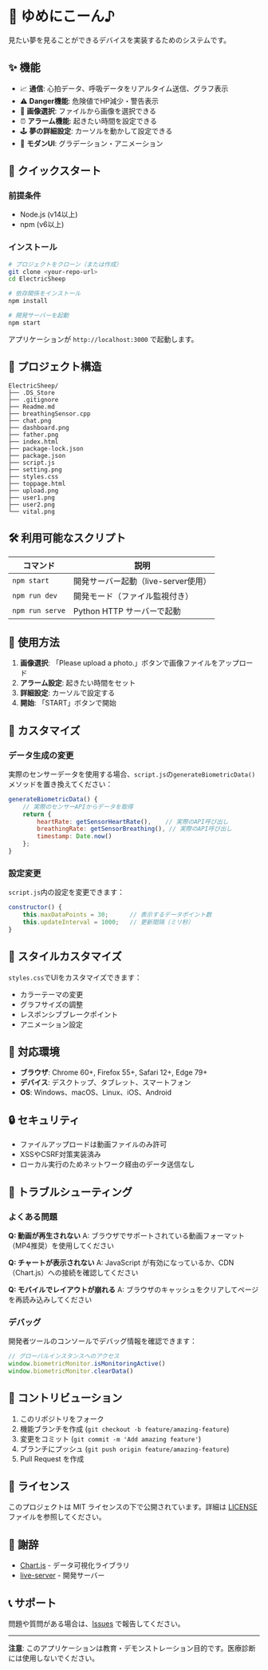 # 🦄 ゆめにこーん♪

見たい夢を見ることができるデバイスを実装するためのシステムです。

## ✨ 機能

- 📈 **通信**: 心拍データ、呼吸データをリアルタイム送信、グラフ表示
- ⚠️ **Danger機能**: 危険値でHP減少・警告表示
- 📂 **画像選択**: ファイルから画像を選択できる
- ⏰ **アラーム機能**: 起きたい時間を設定できる
- 🕹️ **夢の詳細設定**: カーソルを動かして設定できる
- 🎨 **モダンUI**: グラデーション・アニメーション　

## 🚀 クイックスタート

### 前提条件

- Node.js (v14以上)
- npm (v6以上)

### インストール

```bash
# プロジェクトをクローン（または作成）
git clone <your-repo-url>
cd ElectricSheep

# 依存関係をインストール
npm install

# 開発サーバーを起動
npm start
```

アプリケーションが `http://localhost:3000` で起動します。

## 📁 プロジェクト構造

```
ElectricSheep/
├── .DS_Store
├── .gitignore
├── Readme.md
├── breathingSensor.cpp
├── chat.png
├── dashboard.png
├── father.png
├── index.html        
├── package-lock.json
├── package.json
├── script.js
├── setting.png
├── styles.css
├── toppage.html
├── upload.png
├── user1.png
├── user2.png
└── vital.png
```

## 🛠️ 利用可能なスクリプト

| コマンド        | 説明                                |
| --------------- | ----------------------------------- |
| `npm start`     | 開発サーバー起動（live-server使用） |
| `npm run dev`   | 開発モード（ファイル監視付き）      |
| `npm run serve` | Python HTTP サーバーで起動          |

## 📖 使用方法

1. **画像選択**: 「Please upload a photo.」ボタンで画像ファイルをアップロード
2. **アラーム設定**: 起きたい時間をセット
3. **詳細設定**: カーソルで設定する
4. **開始**: 「START」ボタンで開始

## 🔧 カスタマイズ

### データ生成の変更

実際のセンサーデータを使用する場合、`script.js`の`generateBiometricData()`メソッドを置き換えてください：

```javascript
generateBiometricData() {
    // 実際のセンサーAPIからデータを取得
    return {
        heartRate: getSensorHeartRate(),    // 実際のAPI呼び出し
        breathingRate: getSensorBreathing(), // 実際のAPI呼び出し
        timestamp: Date.now()
    };
}
```

### 設定変更

`script.js`内の設定を変更できます：

```javascript
constructor() {
    this.maxDataPoints = 30;      // 表示するデータポイント数
    this.updateInterval = 1000;   // 更新間隔（ミリ秒）
}
```

## 🎨 スタイルカスタマイズ

`styles.css`でUIをカスタマイズできます：

- カラーテーマの変更
- グラフサイズの調整
- レスポンシブブレークポイント
- アニメーション設定

## 📱 対応環境

- **ブラウザ**: Chrome 60+, Firefox 55+, Safari 12+, Edge 79+
- **デバイス**: デスクトップ、タブレット、スマートフォン
- **OS**: Windows、macOS、Linux、iOS、Android

## 🔒 セキュリティ

- ファイルアップロードは動画ファイルのみ許可
- XSSやCSRF対策実装済み
- ローカル実行のためネットワーク経由のデータ送信なし

## 🐛 トラブルシューティング

### よくある問題

**Q: 動画が再生されない**
A: ブラウザでサポートされている動画フォーマット（MP4推奨）を使用してください

**Q: チャートが表示されない**
A: JavaScript が有効になっているか、CDN（Chart.js）への接続を確認してください

**Q: モバイルでレイアウトが崩れる**
A: ブラウザのキャッシュをクリアしてページを再読み込みしてください

### デバッグ

開発者ツールのコンソールでデバッグ情報を確認できます：

```javascript
// グローバルインスタンスへのアクセス
window.biometricMonitor.isMonitoringActive()
window.biometricMonitor.clearData()
```

## 🤝 コントリビューション

1. このリポジトリをフォーク
2. 機能ブランチを作成 (`git checkout -b feature/amazing-feature`)
3. 変更をコミット (`git commit -m 'Add amazing feature'`)
4. ブランチにプッシュ (`git push origin feature/amazing-feature`)
5. Pull Request を作成

## 📄 ライセンス

このプロジェクトは MIT ライセンスの下で公開されています。詳細は [LICENSE](LICENSE) ファイルを参照してください。

## 🙏 謝辞

- [Chart.js](https://www.chartjs.org/) - データ可視化ライブラリ
- [live-server](https://github.com/tapio/live-server) - 開発サーバー

## 📞 サポート

問題や質問がある場合は、[Issues](https://github.com/yourusername/biometric-video-monitor/issues) で報告してください。

---

**注意**: このアプリケーションは教育・デモンストレーション目的です。医療診断には使用しないでください。
